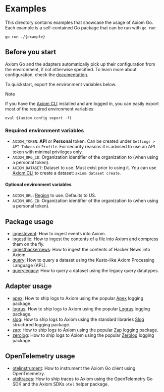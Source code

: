 # Examples

This directory contains examples that showcase the usage of Axiom Go. Each
example is a self-contained Go package that can be run with `go run`:

```shell
go run ./{example}
```

## Before you start

Axiom Go and the adapters automatically pick up their configuration from the
environment, if not otherwise specified. To learn more about configuration,
check the
[documentation](https://pkg.go.dev/github.com/axiomhq/axiom-go).

To quickstart, export the environment variables below.

> [!NOTE]
> If you have the [Axiom CLI](github.com/axiomhq/cli) installed and are logged
> in, you can easily export most of the required environment variables:
>
> ```shell
> eval $(axiom config export -f)
> ```

### Required environment variables

- `AXIOM_TOKEN`: **API** or **Personal** token. Can be created under
  `Settings > API Tokens` or `Profile`. For security reasons it is advised to
  use an API token with minimal privileges only.
- `AXIOM_ORG_ID`: Organization identifier of the organization to (when using a
  personal token).
- `AXIOM_DATASET`: Dataset to use. Must exist prior to using it. You can use
  [Axiom CLI](github.com/axiomhq/cli) to create a dataset:
  `axiom dataset create`.


#### Optional environment variables

- `AXIOM_URL`: [Region](https://axiom.co/docs/reference/regions#axiom-api-reference) to use. Defaults to US.
- `AXIOM_ORG_ID`: Organization identifier of the organization to (when using a
  personal token).

## Package usage

- [ingestevent](ingestevent/main.go): How to ingest events into Axiom.
- [ingestfile](ingestfile/main.go): How to ingest the contents of a file into
  Axiom and compress them on the fly.
- [ingesthackernews](ingesthackernews/main.go): How to ingest the contents of
  Hacker News into Axiom.
- [query](query/main.go): How to query a dataset using the Kusto-like Axiom
  Processing Language (APL).
- [querylegacy](querylegacy/main.go): How to query a dataset using the legacy
  query datatypes.

## Adapter usage

- [apex](apex/main.go): How to ship logs to Axiom using the popular
  [Apex](https://github.com/apex/log) logging package.
- [logrus](logrus/main.go): How to ship logs to Axiom using the popular
  [Logrus](https://github.com/sirupsen/logrus) logging package.
- [slog](slog/main.go): How to ship logs to Axiom using the standard libraries
  [Slog](https://pkg.go.dev/log/slog) structured logging package.
- [zap](zap/main.go): How to ship logs to Axiom using the popular
  [Zap](https://github.com/uber-go/zap) logging package.
- [zerolog](zerolog/main.go): How to ship logs to Axiom using the popular
  [Zerolog](https://github.com/rs/zerolog) logging package.

## OpenTelemetry usage

- [otelinstrument](otelinstrument/main.go): How to instrument the Axiom Go
  client using OpenTelemetry.
- [oteltraces](oteltraces/main.go): How to ship traces to Axiom using the
  OpenTelemetry Go SDK and the Axiom SDKs `otel` helper package.
